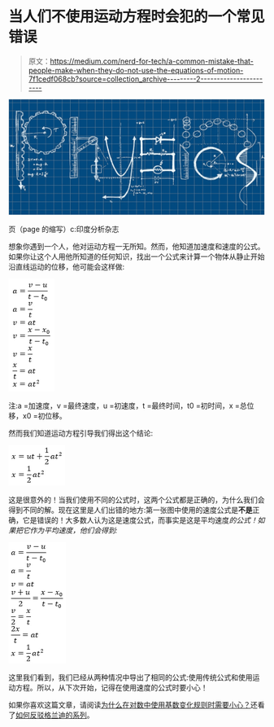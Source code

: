 # 当人们不使用运动方程时会犯的一个常见错误

> 原文：<https://medium.com/nerd-for-tech/a-common-mistake-that-people-make-when-they-do-not-use-the-equations-of-motion-7f1cedf068cb?source=collection_archive---------2----------------------->

![](img/24545ff86ecce841a12253fd45d23624.png)

页（page 的缩写）c:印度分析杂志

想象你遇到一个人，他对运动方程一无所知。然而，他知道加速度和速度的公式。如果你让这个人用他所知道的任何知识，找出一个公式来计算一个物体从静止开始沿直线运动的位移，他可能会这样做:

![](img/b5340abb68d95fb8abdbd297fa8fba3c.png)

注:a =加速度，v =最终速度，u =初速度，t =最终时间，t0 =初时间，x =总位移，x0 =初位移。

然而我们知道运动方程引导我们得出这个结论:

![](img/5890a740dccc8cdf7e6d9a47f61f54b7.png)

这是很意外的！当我们使用不同的公式时，这两个公式都是正确的，为什么我们会得到不同的解。现在这里是人们出错的地方:第一张图中使用的速度公式是**不是**正确，它是错误的！大多数人认为这是速度公式，而事实是这是平均速度*的公式！如果把它作为平均速度，他们会得到:*

![](img/9c408e69f9ff67a19ea8116ed8741e26.png)

这里我们看到，我们已经从两种情况中导出了相同的公式:使用传统公式和使用运动方程。所以，从下次开始，记得在使用速度的公式时要小心！

如果你喜欢这篇文章，请阅读[为什么在对数中使用基数变化规则时需要小心？](https://srivishnuvusirikala.medium.com/why-do-you-need-to-be-careful-when-using-the-change-of-base-rule-in-logarithms-b3c08b6ee5a4?sk=7dc16e40fc0f71cae944e32c364d9a29)还看了[如何反驳格兰迪的系列](https://srivishnuvusirikala.medium.com/how-to-refute-grandis-series-37f5c3cff3f9?sk=8faa4aba369e5fd31d5366ccc612e658)。